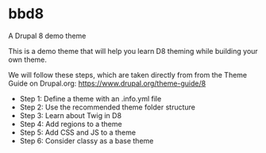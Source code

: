 # bbd8
A Drupal 8 demo theme

This is a demo theme that will help you learn D8 theming while building your own
theme.

We will follow these steps, which are taken directly from from the Theme Guide
on Drupal.org: https://www.drupal.org/theme-guide/8

- Step 1: Define a theme with an .info.yml file
- Step 2: Use the recommended theme folder structure
- Step 3: Learn about Twig in D8
- Step 4: Add regions to a theme
- Step 5: Add CSS and JS to a theme
- Step 6: Consider classy as a base theme
